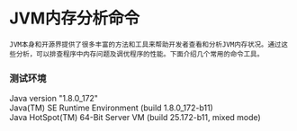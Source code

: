 # JVM内存分析命令
    JVM本身和开源界提供了很多丰富的方法和工具来帮助开发者查看和分析JVM内存状况。通过这些分析，可以排查程序中内存问题及调优程序的性能。下面介绍几个常用的命令工具。
### 测试环境
  Java version "1.8.0_172"<br>
  Java(TM) SE Runtime Environment (build 1.8.0_172-b11)<br>
  Java HotSpot(TM) 64-Bit Server VM (build 25.172-b11, mixed mode)<br>
